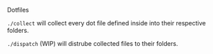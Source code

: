 Dotfiles

`./collect` will collect every dot file defined inside into their respective folders.

`./dispatch` (WIP) will distrube collected files to their folders.
